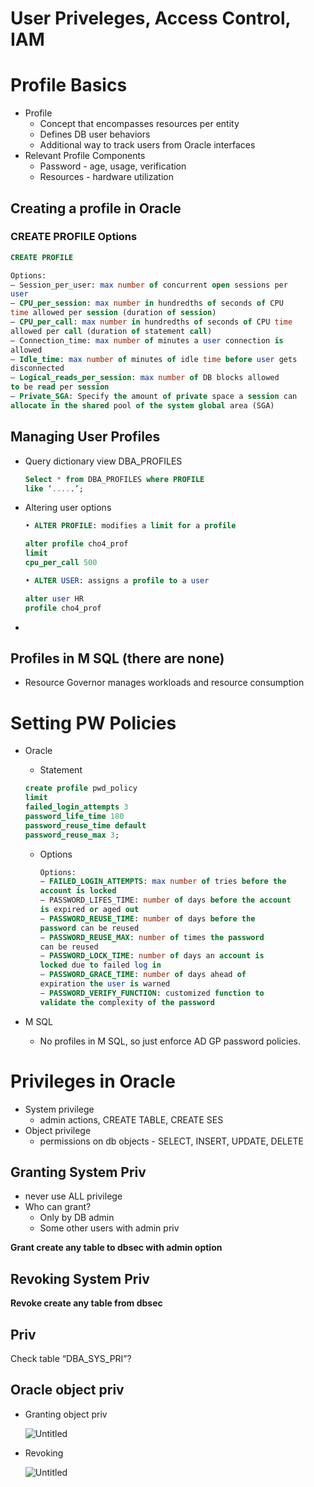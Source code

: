 # User Priveleges, Access Control, IAM

# Profile Basics

- Profile
    - Concept that encompasses resources per entity
    - Defines DB user behaviors
    - Additional way to track users from Oracle interfaces
- Relevant Profile Components
    - Password - age, usage, verification
    - Resources - hardware utilization

## Creating a profile in Oracle

### CREATE PROFILE Options

```sql
CREATE PROFILE

Options:
– Session_per_user: max number of concurrent open sessions per
user
– CPU_per_session: max number in hundredths of seconds of CPU
time allowed per session (duration of session)
– CPU_per_call: max number in hundredths of seconds of CPU time
allowed per call (duration of statement call)
– Connection_time: max number of minutes a user connection is
allowed
– Idle_time: max number of minutes of idle time before user gets
disconnected
– Logical_reads_per_session: max number of DB blocks allowed
to be read per session
– Private_SGA: Specify the amount of private space a session can
allocate in the shared pool of the system global area (SGA)
```

## Managing User Profiles

- Query dictionary view DBA_PROFILES
    
    ```sql
    Select * from DBA_PROFILES where PROFILE
    like ‘.....’;
    ```
    
- Altering user options
    
    ```sql
    • ALTER PROFILE: modifies a limit for a profile
    
    alter profile cho4_prof
    limit
    cpu_per_call 500
    
    • ALTER USER: assigns a profile to a user
    
    alter user HR
    profile cho4_prof
    ```
    
- 

## Profiles in M SQL (there are none)

- Resource Governor manages workloads and resource consumption

# Setting PW Policies

- Oracle
    - Statement
    
    ```sql
    create profile pwd_policy
    limit
    failed_login_attempts 3
    password_life_time 180
    password_reuse_time default
    password_reuse_max 3;
    ```
    
    - Options
        
        ```sql
        Options:
        – FAILED_LOGIN_ATTEMPTS: max number of tries before the
        account is locked
        – PASSWORD_LIFES_TIME: number of days before the account
        is expired or aged out
        – PASSWORD_REUSE_TIME: number of days before the
        password can be reused
        – PASSWORD_REUSE_MAX: number of times the password
        can be reused
        – PASSWORD_LOCK_TIME: number of days an account is
        locked due to failed log in
        – PASSWORD_GRACE_TIME: number of days ahead of
        expiration the user is warned
        – PASSWORD_VERIFY_FUNCTION: customized function to
        validate the complexity of the password
        ```
        
- M SQL
    - No profiles in M SQL, so just enforce AD GP password policies.

# Privileges in Oracle

- System privilege
    - admin actions, CREATE TABLE, CREATE SES
- Object privilege
    - permissions on db objects - SELECT, INSERT, UPDATE, DELETE

## Granting System Priv

- never use ALL privilege
- Who can grant?
    - Only by DB admin
    - Some other users with admin priv

**Grant create any table to dbsec with admin option**

## Revoking System Priv

**Revoke create any table from dbsec**

## Priv

Check table “DBA_SYS_PRI”?

## Oracle object priv

- Granting object priv
    
    ![Untitled](User%20Priveleges,%20Access%20Control,%20IAM%20de2d4c6f89c8474295ec3575ca37b436/Untitled.png)
    
- Revoking
    
    ![Untitled](User%20Priveleges,%20Access%20Control,%20IAM%20de2d4c6f89c8474295ec3575ca37b436/Untitled%201.png)